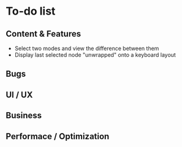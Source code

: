 # To-do list

## Content & Features
* Select two modes and view the difference between them
* Display last selected node "unwrapped" onto a keyboard layout

## Bugs

## UI / UX

## Business

## Performace / Optimization
